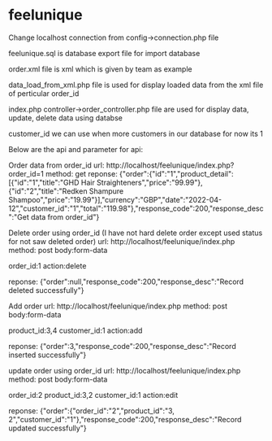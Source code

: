 # feelunique


Change localhost connection from config->connection.php file

feelunique.sql is database export file for import database

order.xml file is xml which is given by team as example

data_load_from_xml.php file is used for display loaded data from the xml file of perticular order_id

index.php controller->order_controller.php file are used for display data, update, delete data using databse

customer_id we can use when more customers in our database for now its 1 

Below are the api and parameter for api:

Order data from order_id
url: http://localhost/feelunique/index.php?order_id=1
method: get
reponse:
{"order":{"id":"1","product_detail":[{"id":"1","title":"GHD Hair
Straighteners","price":"99.99"},{"id":"2","title":"Redken Shampure
Shampoo","price":"19.99"}],"currency":"GBP","date":"2022-04-12","customer_id":"1","total":"119.98"},"response_code":200,"response_desc":"Get
data from order_id"}



Delete order using order_id (I have not hard delete order except used status for not saw deleted order)
url: http://localhost/feelunique/index.php
method: post
body:form-data

order_id:1
action:delete

reponse:
{"order":null,"response_code":200,"response_desc":"Record deleted successfully"}


Add order
url: http://localhost/feelunique/index.php
method: post
body:form-data

product_id:3,4
customer_id:1
action:add

reponse:
{"order":3,"response_code":200,"response_desc":"Record inserted successfully"}



update order using order_id
url: http://localhost/feelunique/index.php
method: post
body:form-data

order_id:2
product_id:3,2
customer_id:1
action:edit

reponse:
{"order":{"order_id":"2","product_id":"3, 2","customer_id":"1"},"response_code":200,"response_desc":"Record updated
successfully"}
